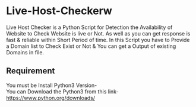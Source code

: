 # Live-Host-Checkerw
Live Host Checker is a Python Script for Detection the Availability of Website to Check Website is live or Not. As well as you can get response is fast & reliable within Short Period of time. In this Script you have to Provide a Domain list to Check Exist or Not & You can get a Output of existing Domains in file.

## Requirement
You must be Install Python3 Version-<br/>
You can Download the Python3 from this link-
https://www.python.org/downloads/

